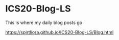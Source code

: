 # ICS20-Blog-LS
This is where my daily blog posts go

https://spirtliora.github.io/ICS20-Blog-LS/Blog.html
